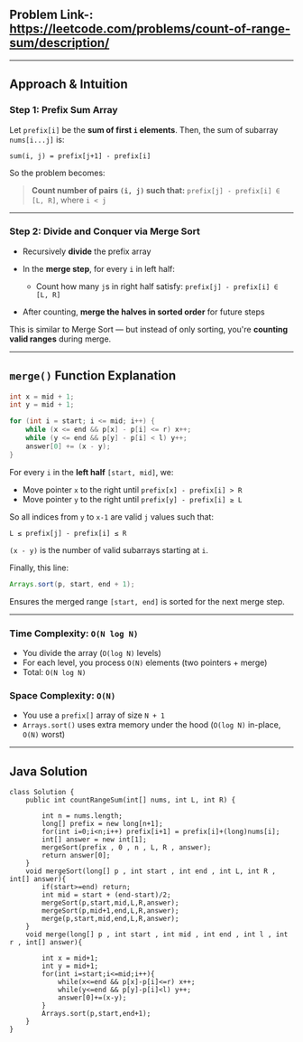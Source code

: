 ## Problem Link-: https://leetcode.com/problems/count-of-range-sum/description/
---

##  **Approach & Intuition**

### Step 1: **Prefix Sum Array**

Let `prefix[i]` be the **sum of first `i` elements**.
Then, the sum of subarray `nums[i...j]` is:

```
sum(i, j) = prefix[j+1] - prefix[i]
```

So the problem becomes:

> **Count number of pairs `(i, j)` such that:**
> `prefix[j] - prefix[i] ∈ [L, R]`, where `i < j`

---

### Step 2: **Divide and Conquer via Merge Sort**

* Recursively **divide** the prefix array
* In the **merge step**, for every `i` in left half:

  * Count how many `j`s in right half satisfy:
    `prefix[j] - prefix[i] ∈ [L, R]`
* After counting, **merge the halves in sorted order** for future steps

This is similar to Merge Sort — but instead of only sorting, you're **counting valid ranges** during merge.

---

##  `merge()` Function Explanation

```java
int x = mid + 1;
int y = mid + 1;

for (int i = start; i <= mid; i++) {
    while (x <= end && p[x] - p[i] <= r) x++;
    while (y <= end && p[y] - p[i] < l) y++;
    answer[0] += (x - y);
}
```

For every `i` in the **left half** `[start, mid]`, we:

* Move pointer `x` to the right until `prefix[x] - prefix[i] > R`
* Move pointer `y` to the right until `prefix[y] - prefix[i] ≥ L`

 So all indices from `y` to `x-1` are valid `j` values such that:

```
L ≤ prefix[j] - prefix[i] ≤ R
```

`(x - y)` is the number of valid subarrays starting at `i`.

Finally, this line:

```java
Arrays.sort(p, start, end + 1);
```

Ensures the merged range `[start, end]` is sorted for the next merge step.

---


###  Time Complexity: `O(N log N)`

* You divide the array (`O(log N)` levels)
* For each level, you process `O(N)` elements (two pointers + merge)
* Total: `O(N log N)`

###  Space Complexity: `O(N)`

* You use a `prefix[]` array of size `N + 1`
* `Arrays.sort()` uses extra memory under the hood (`O(log N)` in-place, `O(N)` worst)

---
## Java Solution
```
class Solution {
    public int countRangeSum(int[] nums, int L, int R) {

        int n = nums.length;
        long[] prefix = new long[n+1];
        for(int i=0;i<n;i++) prefix[i+1] = prefix[i]+(long)nums[i];
        int[] answer = new int[1];
        mergeSort(prefix , 0 , n , L, R , answer);
        return answer[0];
    }
    void mergeSort(long[] p , int start , int end , int L, int R , int[] answer){
        if(start>=end) return;
        int mid = start + (end-start)/2;
        mergeSort(p,start,mid,L,R,answer);
        mergeSort(p,mid+1,end,L,R,answer);
        merge(p,start,mid,end,L,R,answer);
    }
    void merge(long[] p , int start , int mid , int end , int l , int r , int[] answer){

        int x = mid+1;
        int y = mid+1;
        for(int i=start;i<=mid;i++){
            while(x<=end && p[x]-p[i]<=r) x++;
            while(y<=end && p[y]-p[i]<l) y++;
            answer[0]+=(x-y);
        }
        Arrays.sort(p,start,end+1);
    }
}

